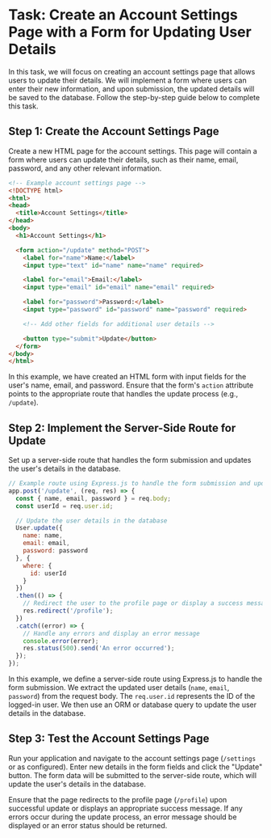 # Task: Create an Account Settings Page with a Form for Updating User Details

In this task, we will focus on creating an account settings page that allows users to update their details. We will implement a form where users can enter their new information, and upon submission, the updated details will be saved to the database. Follow the step-by-step guide below to complete this task.

## Step 1: Create the Account Settings Page

Create a new HTML page for the account settings. This page will contain a form where users can update their details, such as their name, email, password, and any other relevant information.

```html
<!-- Example account settings page -->
<!DOCTYPE html>
<html>
<head>
  <title>Account Settings</title>
</head>
<body>
  <h1>Account Settings</h1>

  <form action="/update" method="POST">
    <label for="name">Name:</label>
    <input type="text" id="name" name="name" required>

    <label for="email">Email:</label>
    <input type="email" id="email" name="email" required>

    <label for="password">Password:</label>
    <input type="password" id="password" name="password" required>

    <!-- Add other fields for additional user details -->

    <button type="submit">Update</button>
  </form>
</body>
</html>
```

In this example, we have created an HTML form with input fields for the user's name, email, and password. Ensure that the form's `action` attribute points to the appropriate route that handles the update process (e.g., `/update`).

## Step 2: Implement the Server-Side Route for Update

Set up a server-side route that handles the form submission and updates the user's details in the database.

```javascript
// Example route using Express.js to handle the form submission and update user details
app.post('/update', (req, res) => {
  const { name, email, password } = req.body;
  const userId = req.user.id;

  // Update the user details in the database
  User.update({
    name: name,
    email: email,
    password: password
  }, {
    where: {
      id: userId
    }
  })
  .then(() => {
    // Redirect the user to the profile page or display a success message
    res.redirect('/profile');
  })
  .catch((error) => {
    // Handle any errors and display an error message
    console.error(error);
    res.status(500).send('An error occurred');
  });
});
```

In this example, we define a server-side route using Express.js to handle the form submission. We extract the updated user details (`name`, `email`, `password`) from the request body. The `req.user.id` represents the ID of the logged-in user. We then use an ORM or database query to update the user details in the database.

## Step 3: Test the Account Settings Page

Run your application and navigate to the account settings page (`/settings` or as configured). Enter new details in the form fields and click the "Update" button. The form data will be submitted to the server-side route, which will update the user's details in the database.

Ensure that the page redirects to the profile page (`/profile`) upon successful update or displays an appropriate success message. If any errors occur during the update process, an error message should be displayed or an error status should be returned.

